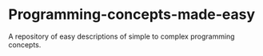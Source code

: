 # Programming-concepts-made-easy
A repository of easy descriptions of simple to complex programming concepts.
